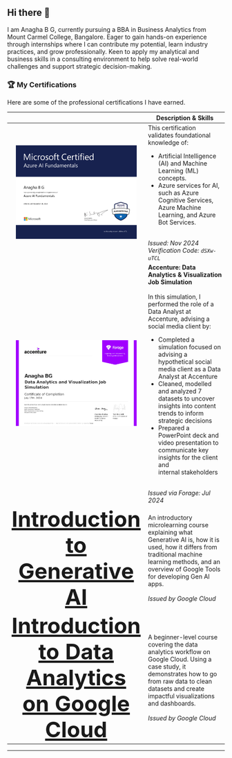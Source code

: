 ## Hi there 👋
I am Anagha B G, currently pursuing a BBA in Business Analytics from Mount Carmel College, Bangalore. 
Eager to gain hands-on experience through internships where I can contribute my potential, learn industry practices, and grow professionally.
Keen to apply my analytical and business skills in a consulting environment to help solve real-world challenges and support strategic decision-making.

<!--
**Anagha107/Anagha107** is a ✨ _special_ ✨ repository because its `README.md` (this file) appears on your GitHub profile.

Here are some ideas to get you started:

- 🔭 I’m currently working on ...
- 🌱 I’m currently learning ...
- 👯 I’m looking to collaborate on ...
- 🤔 I’m looking for help with ...
- 💬 Ask me about ...
- 📫 How to reach me: ...
- 😄 Pronouns: ...
- ⚡ Fun fact: ...
-->
### 🏆 My Certifications

Here are some of the professional certifications I have earned.

|   | Description & Skills |
|:---:|---|
| <img src="AzureAiFundamentals.pdf" alt="Azure AI Fundamentals Certificate" width="280"/> | This certification validates foundational knowledge of:<br><ul><li>Artificial Intelligence (AI) and Machine Learning (ML) concepts.</li><li>Azure services for AI, such as Azure Cognitive Services, Azure Machine Learning, and Azure Bot Services.</li></ul><br>_Issued: Nov 2024_    _Verification Code: `dSXw-uTCL`_ |
| <img src="accenture.pdf" alt="Data Analytics and Visualization Certificate" width="280"/> | **Accenture: Data Analytics & Visualization Job Simulation**<br><br>In this simulation, I performed the role of a Data Analyst at Accenture, advising a social media client by:<br><ul><li>Completed a simulation focused on advising a hypothetical social media client as a Data Analyst at Accenture</li><li>Cleaned, modelled and analyzed 7 datasets to uncover insights into content trends to inform strategic decisions</li><li>Prepared a PowerPoint deck and video presentation to communicate key insights for the client and internal stakeholders</li></ul><br>_Issued via Forage: Jul 2024_ |
| <div style="font-size: 50px">**[Introduction to Generative AI](https://www.cloudskillsboost.google/public_profiles/ae20d0a3-97ba-4f79-8e82-fcc0b2047cd4 )**</div> | An introductory microlearning course explaining what Generative AI is, how it is used, how it differs from traditional machine learning methods, and an overview of Google Tools for developing Gen AI apps.<br><br>_Issued by Google Cloud_ |
| <div style="font-size: 50px">**[Introduction to Data Analytics on Google Cloud](https://www.cloudskillsboost.google/public_profiles/ae20d0a3-97ba-4f79-8e82-fcc0b2047cd4 )**</div> | A beginner-level course covering the data analytics workflow on Google Cloud. Using a case study, it demonstrates how to go from raw data to clean datasets and create impactful visualizations and dashboards.<br><br>_Issued by Google Cloud_ |

---
